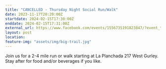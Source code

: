 ```yaml
---
title: "CANCELLED - Thursday Night Social Run/Walk"
date: 2023-11-17T20:20:00Z
startdate: 2024-02-15T17:30:00Z
enddate: 2024-02-15T17:31:00Z
external_url: https://www.facebook.com/events/1556735191823847/?event_time_id=1556735248490508
layout: post
location: 
feature-img: "assets/img/big-trail.jpg"
---
```


Join us for a 2-4 mile run or walk starting at La Planchada 217 West Gurley. Stay after for food and/or beverages if you like. <br>
  <br>
  
